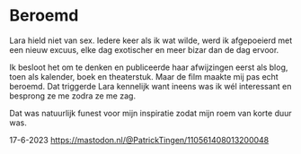 # Beroemd

Lara hield niet van sex. Iedere keer als ik wat wilde, werd ik afgepoeierd met een nieuw excuus, elke dag exotischer en meer bizar dan de dag ervoor. 

Ik besloot het om te denken en publiceerde haar afwijzingen eerst als blog, toen als kalender, boek en theaterstuk. Maar de film maakte mij pas echt beroemd. Dat triggerde Lara kennelijk want ineens was ik wél interessant en besprong ze me zodra ze me zag. 

Dat was natuurlijk funest voor mijn inspiratie zodat mijn roem van korte duur was.

17-6-2023
https://mastodon.nl/@PatrickTingen/110561408013200048